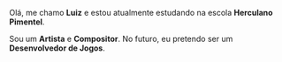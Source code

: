 Olá, me chamo **Luiz** e estou atualmente estudando na escola **Herculano Pimentel**.

Sou um **Artista** e **Compositor**. No futuro, eu pretendo ser um **Desenvolvedor de Jogos**.
